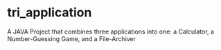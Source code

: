 # tri_application
A JAVA Project that combines three applications into one: a Calculator, a Number-Guessing Game, and a File-Archiver
